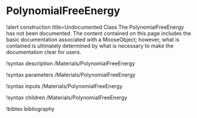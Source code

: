 <!-- MOOSE Documentation Stub: Remove this when content is added. -->

# PolynomialFreeEnergy

!alert construction title=Undocumented Class
The PolynomialFreeEnergy has not been documented. The content contained on this page
includes the basic documentation associated with a MooseObject; however, what is contained is
ultimately determined by what is necessary to make the documentation clear for users.

!syntax description /Materials/PolynomialFreeEnergy

!syntax parameters /Materials/PolynomialFreeEnergy

!syntax inputs /Materials/PolynomialFreeEnergy

!syntax children /Materials/PolynomialFreeEnergy

!bibtex bibliography
